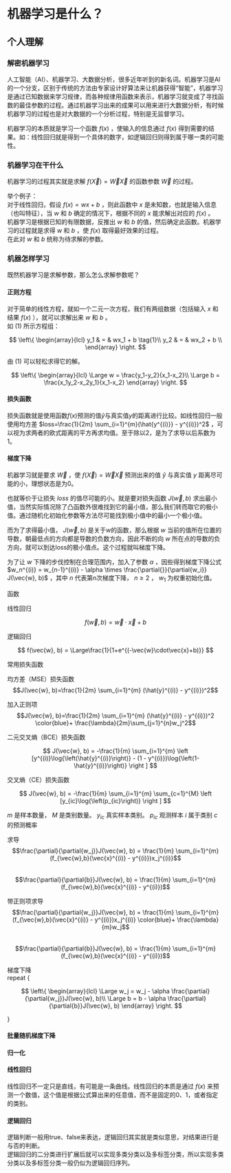 # 机器学习是什么？  

## 个人理解  

### 解密机器学习  

人工智能（AI）、机器学习、大数据分析，很多近年听到的新名词。机器学习是AI的一个分支，区别于传统的方法由专家设计好算法来让机器获得“智能”，机器学习是通过已知数据来学习规律，而各种规律用函数来表示，机器学习就变成了寻找函数的最佳参数的过程。通过机器学习出来的成果可以用来进行大数据分析，有时候机器学习的过程也是对大数据的一个分析过程，特别是无监督学习。  

机器学习的本质就是学习一个函数 $f(x)$ ，使输入的信息通过 $f(x)$ 得到需要的结果。如：线性回归就是得到一个具体的数字，如逻辑回归则得到属于哪一类的可能性。  

### 机器学习在干什么  

机器学习的过程其实就是求解 $f(\vec{X}) = \vec{W}\vec{X}$ 的函数参数 $\vec{W}$ 的过程。  

举个例子：  
对于线性回归，假设 $f(x)=wx+b$ ，则此函数中 $x$ 是未知数，也就是输入信息（也叫特征），当 $w$ 和 $b$ 确定的情况下，根据不同的 $x$ 能求解出对应的 $f(x)$ 。  
机器学习是根据已知的有限数据，反推出 $w$ 和 $b$ 的值，然后确定此函数。机器学习的过程就是求得 $w$ 和 $b$ ，使 $f(x)$ 取得最好效果的过程。  
在此对 $w$ 和 $b$ 统称为待求解的参数。

### 机器怎样学习  

既然机器学习是求解参数，那么怎么求解参数呢？  

#### 正则方程  

对于简单的线性方程，就如一个二元一次方程，我们有两组数据（包括输入 $x$ 和结果 $f(x)$ ），就可以求解出来 $w$ 和 $b$ 。  
如 $(1)$ 所示方程组：  

$$  
\left\{
    \begin{array}{lcl}
    y_1 & = & wx_1 + b  \tag{1}\\
    y_2 & = & wx_2 + b \\
    \end{array}
\right.  
$$  

由 $(1)$ 可以轻松求得它的解。  

$$
\left\{
    \begin{array}{lcl}
    \Large w = \frac{y_1-y_2}{x_1-x_2}\\
    \Large b = \frac{x_1y_2-x_2y_1}{x_1-x_2}
    \end{array}
\right.
$$

#### 损失函数  

损失函数就是使用函数$f(x)$预测的值$\hat{y}$与真实值$y$的距离进行比较。如线性回归一般使用均方差 $loss=\frac{1}{2m} \sum_{i=1}^{m}(\hat{y^{(i)}} - y^{(i)})^2$ ，可以视为求两者的欧式距离的平方再求均值。至于除以2，是为了求导以后系数为1。  

#### 梯度下降  

机器学习就是要求 $\vec{W}$ ，使 $f(\vec{X}) = \vec{W}\vec{X}$ 预测出来的值 $\hat{y}$ 与真实值 $y$ 距离尽可能的小，理想状态是为0。  

也就等价于让损失 $loss$ 的值尽可能的小。就是要对损失函数 $J(\vec{w}, b)$ 求出最小值，当然实际情况除了凸函数外很难找到它的最小值，那么我们转而取它的极小值。通过随机化初始化参数等方法尽可能找到极小值中的最小一个极小值。  

而为了求得最小值， $J(\vec{w}, b)$ 是关于$w$的函数，那么根据 $w$ 当前的值所在位置的导数，朝最低点的方向都是导数的负数方向，因此不断的向 $w$ 所在点的导数的负方向，就可以到达loss的极小值点。这个过程就叫梯度下降。

为了让 $w$ 下降的步伐控制在合理范围内，加入了参数 $\alpha$ ，因些得到梯度下降公式 $w_n^{(i)} = w_{n-1}^{(i)} - \alpha \times \frac{\partial{}}{\partial{w_i}} J(\vec{w}, b)$ ，其中 $n$ 代表第n次梯度下降， $n \ge 2$ ， $w_1$ 为权重初始化值。

函数  

线性回归  

$$
f(\vec{w}, b) = \vec{w} \cdot \vec{x} + b
$$

逻辑回归  

$$
f(\vec{w}, b) = \Large\frac{1}{1+e^{(-\vec{w}\cdot\vec{x}+b)}}
$$

常用损失函数  

均方差（MSE）损失函数  
$$J(\vec{w}, b)=\frac{1}{2m} \sum_{i=1}^{m} (\hat{y}^{(i)} - y^{(i)})^2$$  

加入正则项  
$$J(\vec{w}, b)=\frac{1}{2m} \sum_{i=1}^{m} (\hat{y}^{(i)} - y^{(i)})^2 \color{blue}+ \frac{\lambda}{2m}\sum_{j=1}^{n}w_j^2$$  

二元交叉熵（BCE）损失函数  

$$
J(\vec{w}, b) = -\frac{1}{m} \sum_{i=1}^{m} \left [y^{(i)}\log{\left(\hat{y}^{(i)}\right)} - (1 - y^{(i)})\log{\left(1-\hat{y}^{(i)}\right)} \right ]
$$

交叉熵（CE）损失函数  

$$
J(\vec{w}, b) = -\frac{1}{m} \sum_{i=1}^{m} \sum_{c=1}^{M} \left [y_{ic}\log{\left(p_{ic}\right)} \right ]
$$  

$m$ 是样本数量， $M$ 是类别数量。
$y_{ic}$ 真实样本类别。
$p_{ic}$ 观测样本 $i$ 属于类别 $c$ 的预测概率  

求导  
$$\frac{\partial}{\partial{w_j}}J(\vec{w}, b) = \frac{1}{m} \sum_{i=1}^{m}(f_{\vec{w},b}(\vec{x}^{(i)} - y^{(i)})x_j^{(i)}$$  
$$\frac{\partial}{\partial{b}}J(\vec{w}, b) = \frac{1}{m} \sum_{i=1}^{m}(f_{\vec{w},b}(\vec{x}^{(i)} - y^{(i)})$$

带正则项求导  
$$\frac{\partial}{\partial{w_j}}J(\vec{w}, b) = \frac{1}{m} \sum_{i=1}^{m}(f_{\vec{w},b}(\vec{x}^{(i)} - y^{(i)})x_j^{(i)} \color{blue}+ \frac{\lambda}{m}w_j$$  
$$\frac{\partial}{\partial{b}}J(\vec{w}, b) = \frac{1}{m} \sum_{i=1}^{m}(f_{\vec{w},b}(\vec{x}^{(i)} - y^{(i)})$$

梯度下降  
repeat {  

$$
\left\{
    \begin{array}{lcl}
    \Large w_j = w_j - \alpha \frac{\partial}{\partial{w_j}}J(\vec{w}, b)\\
    \Large b = b - \alpha \frac{\partial}{\partial{b}}J(\vec{w}, b)
    \end{array}
\right.
$$  

}  

#### 批量随机梯度下降  

#### 归一化  

#### 线性回归  

线性回归不一定只是直线，有可能是一条曲线。线性回归的本质是通过 $f(x)$ 来预测一个数值，这个值是根据公式算出来的任意值，而不是固定的0、1，或者指定的类别。

#### 逻辑回归  

逻辑判断一般用true、false来表达，逻辑回归其实就是类似意思，对结果进行是与否的判断。  
逻辑回归的二分类进行扩展后就可以实现多类分类以及多标签分类，所以实现多类分类以及多标签分类一般仍似为逻辑回归序列。  
